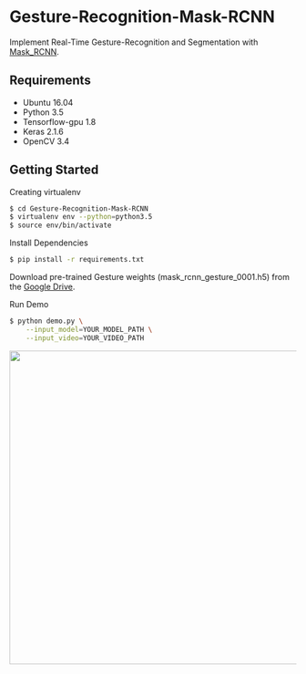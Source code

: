 # Gesture-Recognition-Mask-RCNN
Implement Real-Time Gesture-Recognition and Segmentation with [Mask_RCNN](https://github.com/matterport/Mask_RCNN).

## Requirements
- Ubuntu 16.04
- Python 3.5
- Tensorflow-gpu 1.8
- Keras 2.1.6
- OpenCV 3.4

## Getting Started
Creating virtualenv
```bash
$ cd Gesture-Recognition-Mask-RCNN
$ virtualenv env --python=python3.5
$ source env/bin/activate
```

Install Dependencies
```bash
$ pip install -r requirements.txt
```

Download pre-trained Gesture weights (mask_rcnn_gesture_0001.h5) from the [Google Drive](https://drive.google.com/open?id=1g-E1VEMBgDblF7U-ME0dcTfdEE7q96PK).

Run Demo
```bash
$ python demo.py \
    --input_model=YOUR_MODEL_PATH \
    --input_video=YOUR_VIDEO_PATH
```
<div align='center'>
  <img src='img/demo.gif' width='550px'>
</div>
